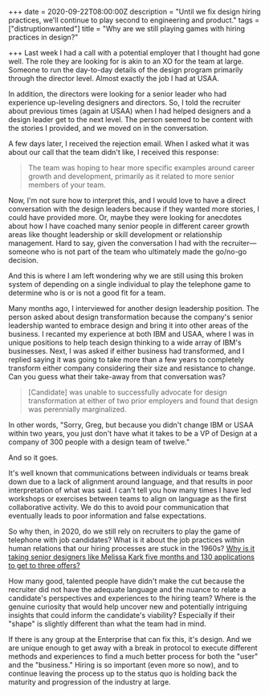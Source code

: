 +++
date = 2020-09-22T08:00:00Z
description = "Until we fix design hiring practices, we'll continue to play second to engineering and product."
tags = ["distruptionwanted"]
title = "Why are we still playing games with hiring practices in design?"

+++
Last week I had a call with a potential employer that I thought had gone well. The role they are looking for is akin to an XO for the team at large. Someone to run the day-to-day details of the design program primarily through the director level. Almost exactly the job I had at USAA.

In addition, the directors were looking for a senior leader who had experience up-leveling designers and directors. So, I told the recruiter about previous times (again at USAA) when I had helped designers and a design leader get to the next level. The person seemed to be content with the stories I provided, and we moved on in the conversation.

A few days later, I received the rejection email. When I asked what it was about our call that the team didn't like, I received this response:

> The team was hoping to hear more specific examples around career growth and development, primarily as it related to more senior members of your team.

Now, I'm not sure how to interpret this, and I would love to have a direct conversation with the design leaders because if they wanted more stories, I could have provided more. Or, maybe they were looking for anecdotes about how I have coached many senior people in different career growth areas like thought leadership or skill development or relationship management. Hard to say, given the conversation I had with the recruiter—someone who is not part of the team who ultimately made the go/no-go decision.

And this is where I am left wondering why we are still using this broken system of depending on a single individual to play the telephone game to determine who is or is not a good fit for a team.

Many months ago, I interviewed for another design leadership position. The person asked about design transformation because the company's senior leadership wanted to embrace design and bring it into other areas of the business. I recanted my experience at both IBM and USAA, where I was in unique positions to help teach design thinking to a wide array of IBM's businesses. Next, I was asked if either business had transformed, and I replied saying it was going to take more than a few years to completely transform either company considering their size and resistance to change. Can you guess what their take-away from that conversation was?

> \[Candidate\] was unable to successfully advocate for design transformation at either of two prior employers and found that design was perennially marginalized.

In other words, "Sorry, Greg, but because you didn't change IBM or USAA within two years, you just don't have what it takes to be a VP of Design at a company of 300 people with a design team of twelve."

And so it goes.

It's well known that communications between individuals or teams break down due to a lack of alignment around language, and that results in poor interpretation of what was said. I can't tell you how many times I have led workshops or exercises between teams to align on language as the first collaborative activity. We do this to avoid pour communication that eventually leads to poor information and false expectations.

So why then, in 2020, do we still rely on recruiters to play the game of telephone with job candidates? What is it about the job practices within human relations that our hiring processes are stuck in the 1960s? [Why is it taking senior designers like Melissa Kark five months and 130 applications to get to three offers?](https://www.linkedin.com/posts/melissakark_jobhunting-uxdesign-ux-activity-6712719920112701440-qIM-)

How many good, talented people have didn't make the cut because the recruiter did not have the adequate language and the nuance to relate a candidate's perspectives and experiences to the hiring team? Where is the genuine curiosity that would help uncover new and potentially intriguing insights that could inform the candidate's viability? Especially if their "shape" is slightly different than what the team had in mind.

If there is any group at the Enterprise that can fix this, it's design. And we are unique enough to get away with a break in protocol to execute different methods and experiences to find a much better process for both the "user" and the "business." Hiring is so important (even more so now), and to continue leaving the process up to the status quo is holding back the maturity and progression of the industry at large.